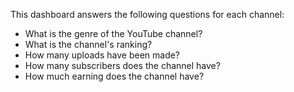 This dashboard answers the following questions for each channel:

- What is the genre of the YouTube channel?
- What is the channel's ranking?
- How many uploads have been made?
- How many subscribers does the channel have?
- How much earning does the channel have?
